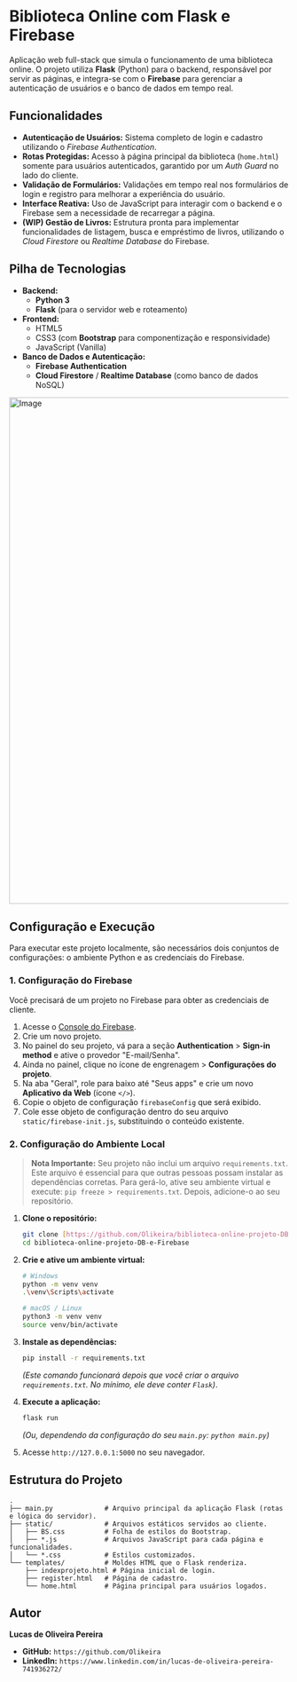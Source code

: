 # Biblioteca Online com Flask e Firebase

Aplicação web full-stack que simula o funcionamento de uma biblioteca online. O projeto utiliza **Flask** (Python) para o backend, responsável por servir as páginas, e integra-se com o **Firebase** para gerenciar a autenticação de usuários e o banco de dados em tempo real.

## Funcionalidades

* **Autenticação de Usuários:** Sistema completo de login e cadastro utilizando o *Firebase Authentication*.
* **Rotas Protegidas:** Acesso à página principal da biblioteca (`home.html`) somente para usuários autenticados, garantido por um *Auth Guard* no lado do cliente.
* **Validação de Formulários:** Validações em tempo real nos formulários de login e registro para melhorar a experiência do usuário.
* **Interface Reativa:** Uso de JavaScript para interagir com o backend e o Firebase sem a necessidade de recarregar a página.
* **(WIP) Gestão de Livros:** Estrutura pronta para implementar funcionalidades de listagem, busca e empréstimo de livros, utilizando o *Cloud Firestore* ou *Realtime Database* do Firebase.

## Pilha de Tecnologias

* **Backend:**
    * **Python 3**
    * **Flask** (para o servidor web e roteamento)
* **Frontend:**
    * HTML5
    * CSS3 (com **Bootstrap** para componentização e responsividade)
    * JavaScript (Vanilla)
* **Banco de Dados e Autenticação:**
    * **Firebase Authentication**
    * **Cloud Firestore** / **Realtime Database** (como banco de dados NoSQL)

<img width="1866" height="913" alt="Image" src="https://github.com/user-attachments/assets/442d6128-dfac-4c02-827d-224fc356c998" />

## Configuração e Execução

Para executar este projeto localmente, são necessários dois conjuntos de configurações: o ambiente Python e as credenciais do Firebase.

### 1. Configuração do Firebase

Você precisará de um projeto no Firebase para obter as credenciais de cliente.

1.  Acesse o [Console do Firebase](https://console.firebase.google.com/).
2.  Crie um novo projeto.
3.  No painel do seu projeto, vá para a seção **Authentication** > **Sign-in method** e ative o provedor "E-mail/Senha".
4.  Ainda no painel, clique no ícone de engrenagem > **Configurações do projeto**.
5.  Na aba "Geral", role para baixo até "Seus apps" e crie um novo **Aplicativo da Web** (ícone `</>`).
6.  Copie o objeto de configuração `firebaseConfig` que será exibido.
7.  Cole esse objeto de configuração dentro do seu arquivo `static/firebase-init.js`, substituindo o conteúdo existente.

### 2. Configuração do Ambiente Local

> **Nota Importante:** Seu projeto não inclui um arquivo `requirements.txt`. Este arquivo é essencial para que outras pessoas possam instalar as dependências corretas. Para gerá-lo, ative seu ambiente virtual e execute: `pip freeze > requirements.txt`. Depois, adicione-o ao seu repositório.

1.  **Clone o repositório:**
    ```bash
    git clone [https://github.com/Olikeira/biblioteca-online-projeto-DB-e-Firebase.git](https://github.com/Olikeira/biblioteca-online-projeto-DB-e-Firebase.git)
    cd biblioteca-online-projeto-DB-e-Firebase
    ```

2.  **Crie e ative um ambiente virtual:**
    ```bash
    # Windows
    python -m venv venv
    .\venv\Scripts\activate

    # macOS / Linux
    python3 -m venv venv
    source venv/bin/activate
    ```

3.  **Instale as dependências:**
    ```bash
    pip install -r requirements.txt
    ```
    *(Este comando funcionará depois que você criar o arquivo `requirements.txt`. No mínimo, ele deve conter `Flask`)*.

4.  **Execute a aplicação:**
    ```bash
    flask run
    ```
    *(Ou, dependendo da configuração do seu `main.py`: `python main.py`)*

5.  Acesse `http://127.0.0.1:5000` no seu navegador.

## Estrutura do Projeto

```
.
├── main.py             # Arquivo principal da aplicação Flask (rotas e lógica do servidor).
├── static/             # Arquivos estáticos servidos ao cliente.
│   ├── BS.css          # Folha de estilos do Bootstrap.
│   ├── *.js            # Arquivos JavaScript para cada página e funcionalidades.
│   └── *.css           # Estilos customizados.
└── templates/          # Moldes HTML que o Flask renderiza.
    ├── indexprojeto.html # Página inicial de login.
    ├── register.html   # Página de cadastro.
    └── home.html       # Página principal para usuários logados.
```

## Autor

**Lucas de Oliveira Pereira**

* **GitHub:** `https://github.com/Olikeira`
* **LinkedIn:** `https://www.linkedin.com/in/lucas-de-oliveira-pereira-741936272/`
